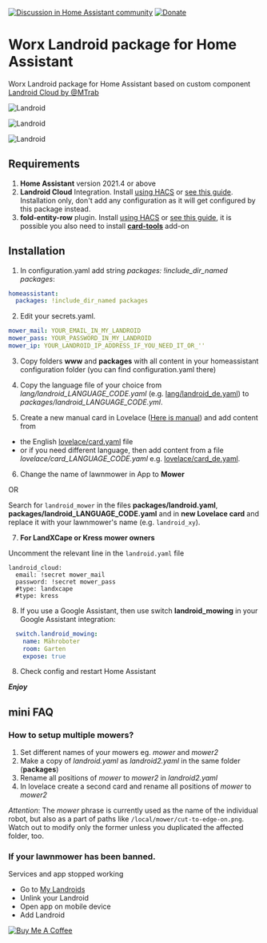 [![Discussion in Home Assistant community](https://img.shields.io/badge/discussion-HA_community-03a9f4.svg)](https://community.home-assistant.io/t/worx-landroid-package/119345)
[![Donate](https://img.shields.io/badge/donate-Coffee-ff813f.svg)](https://www.buymeacoffee.com/barma)

# Worx Landroid package for Home Assistant

Worx Landroid package for Home Assistant based on custom component [Landroid Cloud by @MTrab](https://github.com/MTrab/landroid_cloud)

![Landroid](media/halandroid20211102_main.png)

![Landroid](media/halandroid20211102_settings.png)

![Landroid](media/halandroid20211102_info.png)

## Requirements

1. **Home Assistant** version 2021.4 or above
2. **Landroid Cloud** Integration. Install [using HACS](https://github.com/hacs/integration) or [see this guide](https://github.com/MTrab/landroid_cloud#installation). Installation only, don't add any configuration as it will get configured by this package instead.
3. **fold-entity-row** plugin. Install [using HACS](https://github.com/hacs/integration) or [see this guide](https://github.com/thomasloven/lovelace-fold-entity-row#installing), it is possible you also need to install [**card-tools**](https://github.com/thomasloven/card-tools) add-on

## Installation
1. In configuration.yaml add string _packages: !include_dir_named packages_:
```yaml
homeassistant:
  packages: !include_dir_named packages
```

2. Edit your secrets.yaml.
```yaml
mower_mail: YOUR_EMAIL_IN_MY_LANDROID
mower_pass: YOUR_PASSWORD_IN_MY_LANDROID
mower_ip: YOUR_LANDROID_IP_ADDRESS_IF_YOU_NEED_IT_OR_''
```

3. Copy folders **www** and **packages** with all content in your homeassistant configuration folder (you can find configuration.yaml there)

4. Copy the language file of your choice from *lang/landroid_LANGUAGE_CODE.yaml* (e.g. [lang/landroid_de.yaml](lang/landroid_de.yaml)) to *packages/landroid_LANGUAGE_CODE.yml*.

5. Create a new manual card in Lovelace ([Here is manual](https://github.com/Barma-lej/halandroid/blob/master/help/add_card.md)) and add content from
- the English [lovelace/card.yaml](lovelace/card.yaml) file
- or if you need different language, then add content from a file *lovelace/card_LANGUAGE_CODE.yaml* e.g. [lovelace/card_de.yaml](lovelace/card_de.yaml).

6. Change the name of lawnmower in App to **Mower**

OR

Search for `landroid_mower` in the files **packages/landroid.yaml**, **packages/landroid_LANGUAGE_CODE.yaml** and in **new Lovelace card** and replace it with your lawnmower's name (e.g. `landroid_xy`).

7. **For LandXCape or Kress mower owners**

Uncomment the relevant line in the `landroid.yaml` file
```
landroid_cloud:
  email: !secret mower_mail
  password: !secret mower_pass
  #type: landxcape
  #type: kress
```

8. If you use a Google Assistant, then use switch **landroid_mowing** in your Google Assistant integration:
```yaml
  switch.landroid_mowing:
    name: Mähroboter
    room: Garten
    expose: true
```
8. Check config and restart Home Assistant

**_Enjoy_**

## mini FAQ

### How to setup multiple mowers?

1. Set different names of your mowers eg. *mower* and *mower2*
2. Make a copy of *landroid.yaml* as *landroid2.yaml* in the same folder (**packages**)
3. Rename all positions of *mower* to *mower2* in *landroid2.yaml*
4. In lovelace create a second card and rename all positions of *mower* to *mower2*

_Attention_: The _mower_ phrase is currently used as the name of the individual robot, but also as a part of paths like `/local/mower/cut-to-edge-on.png`. Watch out to modify only the former unless you duplicated the affected folder, too.

### If your lawnmower has been banned.
Services and app stopped working

* Go to [My Landroids](https://account.worxlandroid.com/product-items)
* Unlink your Landroid
* Open app on mobile device
* Add Landroid


<a href="https://www.buymeacoffee.com/barma" target="_blank"><img src="https://www.buymeacoffee.com/assets/img/custom_images/white_img.png" alt="Buy Me A Coffee" style="height: auto !important;width: auto !important;" ></a>
